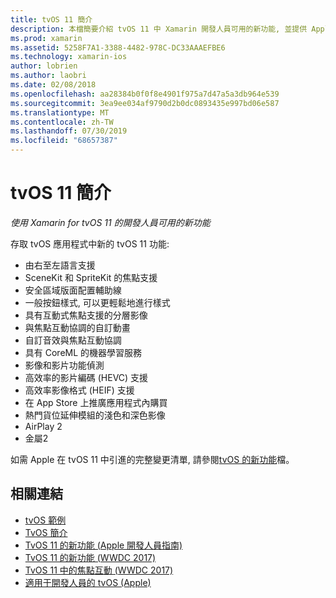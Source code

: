 ```yaml
---
title: tvOS 11 簡介
description: 本檔簡要介紹 tvOS 11 中 Xamarin 開發人員可用的新功能, 並提供 Apple 版本資訊的連結。
ms.prod: xamarin
ms.assetid: 5258F7A1-3388-4482-978C-DC33AAAEFBE6
ms.technology: xamarin-ios
author: lobrien
ms.author: laobri
ms.date: 02/08/2018
ms.openlocfilehash: aa28384b0f0f8e4901f975a7d47a5a3db964e539
ms.sourcegitcommit: 3ea9ee034af9790d2b0dc0893435e997bd06e587
ms.translationtype: MT
ms.contentlocale: zh-TW
ms.lasthandoff: 07/30/2019
ms.locfileid: "68657387"
---
```

# <a name="introduction-to-tvos-11"></a>tvOS 11 簡介

_使用 Xamarin for tvOS 11 的開發人員可用的新功能_

存取 tvOS 應用程式中新的 tvOS 11 功能:

- 由右至左語言支援 
- SceneKit 和 SpriteKit 的焦點支援
- 安全區域版面配置輔助線 
- 一般按鈕樣式, 可以更輕鬆地進行樣式
- 具有互動式焦點支援的分層影像
- 與焦點互動協調的自訂動畫
- 自訂音效與焦點互動協調
- 具有 CoreML 的機器學習服務
- 影像和影片功能偵測
- 高效率的影片編碼 (HEVC) 支援
- 高效率影像格式 (HEIF) 支援
- 在 App Store 上推廣應用程式內購買
- 熱門貨位延伸模組的淺色和深色影像
- AirPlay 2
- 金屬2

如需 Apple 在 tvOS 11 中引進的完整變更清單, 請參閱[tvOS 的新功能](https://developer.apple.com/library/content/releasenotes/General/WhatsNewinTVOS/Articles/tvOS_11_0.html)檔。

## <a name="related-links"></a>相關連結

- [tvOS 範例](https://docs.microsoft.com/samples/browse/?products=xamarin&term=Xamarin.iOS+tvOS)
- [TvOS 簡介](~/ios/tvos/index.md)
- [TvOS 11 的新功能 (Apple 開發人員指南)](https://developer.apple.com/library/content/releasenotes/General/WhatsNewinTVOS/Articles/tvOS_11_0.html)
- [TvOS 11 的新功能 (WWDC 2017)](https://developer.apple.com/videos/play/wwdc2017/209/)
- [TvOS 11 中的焦點互動 (WWDC 2017)](https://developer.apple.com/videos/play/wwdc2017/224/)
- [適用于開發人員的 tvOS (Apple)](https://developer.apple.com/tvos/)
